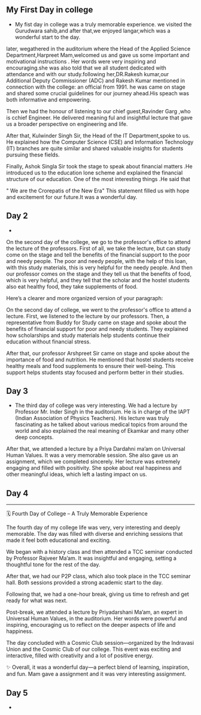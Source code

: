## My First Day in college
- My fist day in college was a truly memorable experience. we visited the Gurudwara sahib,and after that,we enjoyed langar,which was a wonderful start to the day.

later, wegathered in the auditorium where the Head of the Applied Science Department,Harpreet Mam,welcomed us and gave us some important and motivational instructions . Her words were very inspiring and encouraging.she was also told that we all student dedicated with attendance and with our study.following her,DR.Rakesh kumar,our Additional Deputy Commissioner (ADC) and Rakesh Kumar mentioned in connection with the college: an official from 1991. he was came on stage and shared some crucial guidelines for our journey ahead.His speach was both informative and empowering.

Then we had the honour of listening to our chief guest,Ravinder Garg ,who is cchief Engineer. He delivered meaning ful and insightful lecture that gave us a broader perspective on engineering and life.

After that, Kulwinder Singh Sir, the Head of the IT Department,spoke to us. He explained how the Computer Science (CSE) and Information Technology (IT) branches are quite similar and shared valuable insights for students pursuing these fields.

Finally, Ashok Singla Sir took the stage to speak about financial matters .He introduced us to the education lone scheme and explained the financial structure of our education. One of the most interesting things .He said that 

" We are the Crorepatis of the New Era"
This statement filled us with hope and excitement for our future.It was a wonderful day.


## Day 2
-

On the second day of the college, we go to the professor's office to attend the lecture of the professors. First of all, we take the lecture, but can study come on the stage and tell the benefits of the financial support to the poor and needy people. The poor and needy people, with the help of this loan, with this study materials, this is very helpful for the needy people. And then our professor comes on the stage and they tell us that the benefits of food, which is very helpful, and they tell that the scholar and the hostel students also eat healthy food, they take supplements of food.

Here’s a clearer and more organized version of your paragraph:

On the second day of college, we went to the professor's office to attend a lecture. First, we listened to the lecture by our professors. Then, a representative from Buddy for Study came on stage and spoke about the benefits of financial support for poor and needy students. They explained how scholarships and study materials help students continue their education without financial stress.

After that, our professor Arshpreet Sir came on stage and spoke about the importance of food and nutrition. He mentioned that hostel students receive healthy meals and food supplements to ensure their well-being. This support helps students stay focused and perform better in their studies.

## Day 3 


- The third day of college was very interesting.
We had a lecture by Professor Mr. Inder Singh in the auditorium. He is in charge of the IAPT (Indian Association of Physics Teachers). His lecture was truly fascinating as he talked about various medical topics from around the world and also explained the real meaning of Ekamkar and many other deep concepts.

After that, we attended a lecture by a Priya Dardahni ma’am on Universal Human Values. It was a very memorable session. She also gave us an assignment, which we completed sincerely. Her lecture was extremely engaging and filled with positivity. She spoke about real happiness and other meaningful ideas, which left a lasting impact on us.

## Day 4
----

🗓️ Fourth Day of College – A Truly Memorable Experience

The fourth day of my college life was very, very interesting and deeply memorable. The day was filled with diverse and enriching sessions that made it feel both educational and exciting.

We began with a history class and then attended a TCC seminar conducted by Professor Rajveer Ma’am. It was insightful and engaging, setting a thoughtful tone for the rest of the day.

After that, we had our P2P class, which also took place in the TCC seminar hall. Both sessions provided a strong academic start to the day.

Following that, we had a one-hour break, giving us time to refresh and get ready for what was next.

Post-break, we attended a lecture by Priyadarshani Ma’am, an expert in Universal Human Values, in the auditorium. Her words were powerful and inspiring, encouraging us to reflect on the deeper aspects of life and happiness.

The day concluded with a Cosmic Club session—organized by the Indravasi Union and the Cosmic Club of our college. This event was exciting and interactive, filled with creativity and a lot of positive energy.

✨ Overall, it was a wonderful day—a perfect blend of learning, inspiration, and fun. Mam gave a assignment and it was very interesting assignment.


## Day 5
-
